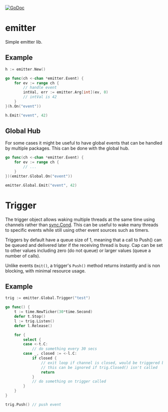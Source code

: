 [![GoDoc](https://godoc.org/github.com/KarpelesLab/emitter?status.svg)](https://godoc.org/github.com/KarpelesLab/emitter)

# emitter

Simple emitter lib.

## Example

```go
h := emitter.New()

go func(ch <-chan *emitter.Event) {
    for ev := range ch {
        // handle event
        intVal, err := emitter.Arg[int](ev, 0)
        // intVal is 42
    }
}(h.On("event"))

h.Emit("event", 42)
```

## Global Hub

For some cases it might be useful to have global events that can be handled by multiple packages. This can be done with the global hub.

```go
go func(ch <-chan *emitter.Event) {
    for ev := range ch {
        // ...
    }
})(emitter.Global.On("event"))

emitter.Global.Emit("event", 42)
```

# Trigger

The trigger object allows waking multiple threads at the same time using channels rather than [sync.Cond](https://pkg.go.dev/sync#Cond). This can be useful to wake many threads to specific events while still using other event sources such as timers.

Triggers by default have a queue size of 1, meaning that a call to Push() can be queued and delivered later if the receiving thread is busy. Cap can be set to other values including zero (do not queue) or larger values (queue a number of calls).

Unlike events `Emit()`, a trigger's `Push()` method returns instantly and is non blocking, with minimal resource usage.

## Example

```go
trig := emitter.Global.Trigger("test")

go func() {
    t := time.NewTicker(30*time.Second)
    defer t.Stop()
    l := trig.Listen()
    defer l.Release()

    for {
        select {
        case <-t.C:
            // do something every 30 secs
        case _, closed := <-l.C:
            if closed {
                // exit loop if channel is closed, would be triggered by trig.Close()
                // this can be ignored if trig.Closed() isn't called
                return
            }
            // do something on trigger called
        }
    }
}

trig.Push() // push event
```
